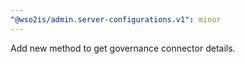 ```yaml
---
"@wso2is/admin.server-configurations.v1": minor
---
```


Add new method to get governance connector details.
